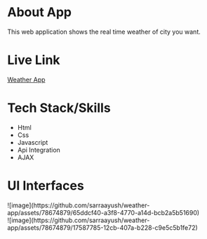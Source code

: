 <H1>About App</H1>
<p>This web application shows the real time weather of city you want.</p>
<H1>Live Link </H1>
<a href="https://sarraayush.github.io/weather-app/html_page/index.html#">Weather App</a>
<H1>Tech Stack/Skills</H1>
<ul>
  <li>Html</li>
  <li>Css</li>
  <li>Javascript</li>
  <li>Api Integration</li>
  <li>AJAX</li>
</ul>
<H1>UI Interfaces</H1>
![image](https://github.com/sarraayush/weather-app/assets/78674879/65ddcf40-a3f8-4770-a14d-bcb2a5b51690)
</br>
![image](https://github.com/sarraayush/weather-app/assets/78674879/17587785-12cb-407a-b228-c9e5c5b1fe72)
</br>



